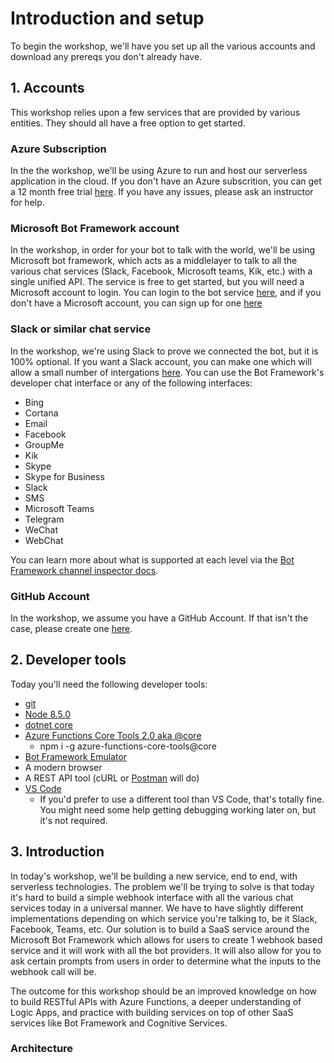 # Introduction and setup

To begin the workshop, we'll have you set up all the various accounts and download any prereqs you don't already have.

## 1. Accounts

This workshop relies upon a few services that are provided by various entities. They should all have a free option to get started.

### Azure Subscription

In the the workshop, we'll be using Azure to run and host our serverless application in the cloud. If you don't have an Azure subscrition, you can get a 12 month free trial [here](https://azure.microsoft.com/en-us/free/?v=17.39a). If you have any issues, please ask an instructor for help.

### Microsoft Bot Framework account

In the workshop, in order for your bot to talk with the world, we'll be using Microsoft bot framework, which acts as a middlelayer to talk to all the various chat services (Slack, Facebook, Microsoft teams, Kik, etc.) with a single unified API. The service is free to get started, but you will need a Microsoft account to login. You can login to the bot service [here](https://dev.botframework.com/bots), and if you don't have a Microsoft account, you can sign up for one [here](https://account.microsoft.com/account)

### Slack or similar chat service

In the workshop, we're using Slack to prove we connected the bot, but it is 100% optional. If you want a Slack account, you can make one which will allow a small number of intergations [here](https://slack.com/create#email). You can use the Bot Framework's developer chat interface or any of the following interfaces:

 - Bing
 - Cortana
 - Email
 - Facebook
 - GroupMe
 - Kik
 - Skype
 - Skype for Business
 - Slack
 - SMS
 - Microsoft Teams
 - Telegram
 - WeChat
 - WebChat

 You can learn more about what is supported at each level via the [Bot Framework channel inspector docs](https://docs.microsoft.com/en-us/bot-framework/portal-channel-inspector).

### GitHub Account

In the workshop, we assume you have a GitHub Account. If that isn't the case, please create one [here](https://github.com/join?source=header-home).

## 2. Developer tools

Today you'll need the following developer tools:
 - [git](https://git-scm.com/downloads)
 - [Node 8.5.0](https://nodejs.org/en/download/releases/)
 - [dotnet core](https://www.microsoft.com/net/download/core)
 - [Azure Functions Core Tools 2.0 aka @core](https://www.npmjs.com/package/azure-functions-core-tools)
    - npm i -g azure-functions-core-tools@core
 - [Bot Framework Emulator](https://github.com/Microsoft/BotFramework-Emulator/releases/tag/v3.5.31)
 - A modern browser
 - A REST API tool (cURL or [Postman](https://www.getpostman.com/) will do)
 - [VS Code](https://code.visualstudio.com/Download)
    - If you'd prefer to use a different tool than VS Code, that's totally fine. You might need some help getting debugging working later on, but it's not required.

## 3. Introduction

In today's workshop, we'll be building a new service, end to end, with serverless technologies. The problem we'll be trying to solve is that today it's hard to build a simple webhook interface with all the various chat services today in a universal manner. We have to have slightly different implementations depending on which service you're talking to, be it Slack, Facebook, Teams, etc. Our solution is to build a SaaS service around the Microsoft Bot Framework which allows for users to create 1 webhook based service and it will work with all the bot providers. It will also allow for you to ask certain prompts from users in order to determine what the inputs to the webhook call will be.

The outcome for this workshop should be an improved knowledge on how to build RESTful APIs with Azure Functions, a deeper understanding of Logic Apps, and practice with building services on top of other SaaS services like Bot Framework and Cognitive Services.

### Architecture

<TBD>